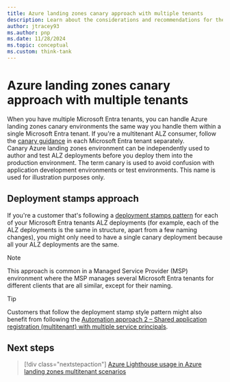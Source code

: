 ```yaml
---
title: Azure landing zones canary approach with multiple tenants
description: Learn about the considerations and recommendations for the canary approach to use when handling multiple Microsoft Entra tenants with Azure landing zones.
author: jtracey93
ms.author: pnp
ms.date: 11/28/2024
ms.topic: conceptual
ms.custom: think-tank
---
```


# Azure landing zones canary approach with multiple tenants

When you have multiple Microsoft Entra tenants, you can handle Azure landing zones canary environments the same way you handle them within a single Microsoft Entra tenant. If you're a multitenant ALZ consumer, follow the [canary guidance](../../../enterprise-scale/testing-approach.md) in each Microsoft Entra tenant separately.  
Canary Azure landing zones environment can be independently used to author and test ALZ deployments before you deploy them into the production environment. The term canary is used to avoid confusion with application development environments or test environments. This name is used for illustration purposes only.

## Deployment stamps approach

If you're a customer that's following a [deployment stamps pattern](/azure/architecture/patterns/deployment-stamp) for each of your Microsoft Entra tenants ALZ deployments (for example, each of the ALZ deployments is the same in structure, apart from a few naming changes), you might only need to have a single canary deployment because all your ALZ deployments are the same.

>[!NOTE]
> This approach is common in a Managed Service Provider (MSP) environment where the MSP manages several Microsoft Entra tenants for different clients that are all similar, except for their naming.

>[!TIP]
> Customers that follow the deployment stamp style pattern might also benefit from following the [Automation approach 2 – Shared application registration (multitenant) with multiple service principals](automation.md#approach-2--shared-application-registration-multitenant-with-multiple-service-principals).

## Next steps

> [!div class="nextstepaction"]
> [Azure Lighthouse usage in Azure landing zones multitenant scenarios](lighthouse.md)
